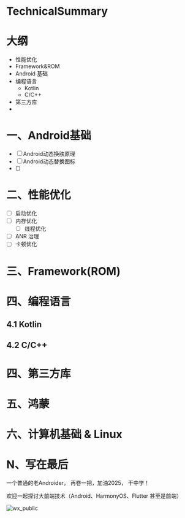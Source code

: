 # TechnicalSummary
# 大纲

- 性能优化
- Framework&ROM
- Android 基础
- 编程语言
  - Kotlin
  - C/C++
- 第三方库
- 

# 一、Android基础

- [ ] Android动态换肤原理
- [ ] Android动态替换图标
- [ ] 

# 二、性能优化

- [ ] 启动优化
- [ ] 内存优化
  - [ ] 线程优化
- [ ] ANR 治理
- [ ] 卡顿优化

# 三、Framework(ROM)
# 四、编程语言

## 4.1 Kotlin

## 4.2 C/C++

# 四、第三方库
# 五、鸿蒙
# 六、计算机基础 & Linux
# N、写在最后

一个普通的老Androider， 再卷一把，加油2025， 干中学！

欢迎一起探讨大前端技术（Android、HarmonyOS、Flutter 甚至是前端）

![wx_public](.\images\wx_public.png)
